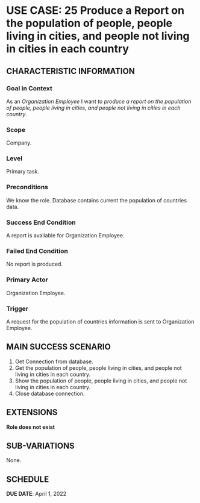 # USE CASE: 25 Produce a Report on the population of people, people living in cities, and people not living in cities in each country
## CHARACTERISTIC INFORMATION

### Goal in Context

As an *Organization Employee* I want *to produce a report on the population of people, people living in cities, and people not living in cities in each country*.

### Scope

Company.

### Level

Primary task.

### Preconditions

We know the role.  Database contains current the population of countries data.

### Success End Condition

A report is available for Organization Employee.

### Failed End Condition

No report is produced.

### Primary Actor

Organization Employee.

### Trigger

A request for the population of countries information is sent to Organization Employee.

## MAIN SUCCESS SCENARIO

1. Get Connection from database.
2. Get the population of people, people living in cities, and people not living in cities in each country.
3. Show the population of people, people living in cities, and people not living in cities in each country.
4. Close database connection.

## EXTENSIONS

**Role does not exist**

## SUB-VARIATIONS

None.

## SCHEDULE

**DUE DATE**: April 1, 2022
